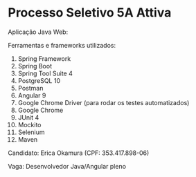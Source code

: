 # Processo Seletivo 5A Attiva

Aplicação Java Web:

Ferramentas e frameworks utilizados:

1. Spring Framework
2. Spring Boot
3. Spring Tool Suite 4
4. PostgreSQL 10
5. Postman
6. Angular 9
7. Google Chrome Driver (para rodar os testes automatizados)
8. Google Chrome 
9. JUnit 4
10. Mockito
11. Selenium
12. Maven

Candidato: Erica Okamura (CPF: 353.417.898-06)

Vaga: Desenvolvedor Java/Angular pleno

